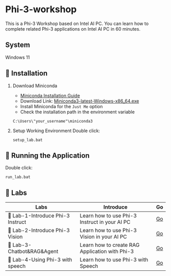 # Phi-3-workshop

This is a Phi-3 Workshop based on Intel AI PC. You can learn how to complete related Phi-3 applications on Intel AI PC in 60 minutes.

## System 

Windows 11

## 📖 Installation

1. Download Miniconda

   - [Miniconda Installation Guide](https://docs.anaconda.com/free/miniconda/)  
   - Download Link: [Miniconda3-latest-Windows-x86_64.exe](https://repo.anaconda.com/miniconda/Miniconda3-latest-Windows-x86_64.exe)  
   - Install Miniconda for the `Just Me` option  
   - Check the installation path in the environment variable  
   ```
   C:\Users\"your_username"\miniconda3
   ```

2. Setup Working Environment
   Double click:
   ```
   setup_lab.bat
   ```

## 🏃 Running the Application
   Double click:
   ```
   run_lab.bat
   ```

## 🧪 Labs

| Labs    | Introduce | Go |
| -------- | ------- |  ------- |
| 🚀 Lab-1-Introduce Phi-3 Instruct  | Learn how to use Phi-3 Instruct in your AI PC    |  [Go](./lab-1-phi3-instruct.ipynb)    |
| 🚀 Lab-2-Introduce Phi-3 Vision | Learn how to use Phi-3 Vision in your AI PC      |  [Go](./lab-2-phi3-vision.ipynb)    |
| 🚀 Lab-3-Chatbot&RAG&Agent    | Learn how to create RAG Application with Phi-3   |  [Go](./lab-3-phi3-agent-rag.ipynb)    |
| 🚀 Lab-4-Using Phi-3 with speech    | Learn how to use Phi-3 with Speech     |  [Go](./lab-4-phi3-speech.ipynb)     |
